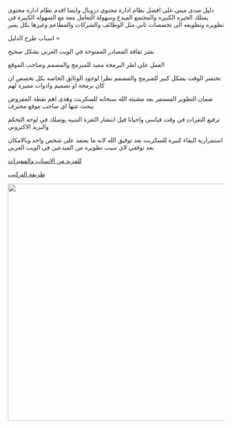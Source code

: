 دليل صدى مبني على افضل نظام ادارة محتوى دروبال وايضا اقدم نظام ادارة محتوى يمتلك الخبره الكبيره والمجتمع المبدع وسهولة التعامل معه مع السهوله الكبيرة في تطويره وتطويعه الى تخصصات ثاني مثل الوظائف والشركات والمطاعم وغيرها بكل يسر

اسباب طرح الدليل =

نشر ثقافة المصادر المفتوحة في الويب العربي بشكل صحيح

العمل على اطر البرمجة مفيد للمبرمج والمصمم وصاحب الموقع

تختصر الوقت بشكل كبير للمبرمج والمصمم نظرا لوجود الوثائق الخاصه بكل تخصص ان كان برمجة او تصميم وادوات مميزة لهم

ضمان التطوير المستمر بعد مشيئة الله سبحانه للسكربت وهذي اهم نقطة المفروض يبحث عنها اي صاحب موقع محترف

ترقيع الثغرات في وقت قياسي واحيانا قبل انتشار الثغرة التنبيه يوصلك في لوحة التحكم والبريد الاكتروني

استمرارية البقاء كبيرة للسكربت بعد توفيق الله لانه ما يعتمد على شخص واحد وبالامكان بعد توقفي لاي سبب تطويره من المبدعين في الويب العربي

[للمزيد من الاسباب والمميزات](https://github.com/shabib-m/directory-ssdaa-dp/wiki/%D9%85%D8%B9%D9%84%D9%88%D9%85%D8%A7%D8%AA-%D8%B9%D9%86-%D8%A7%D9%84%D8%AF%D9%84%D9%8A%D9%84-%D9%88%D9%85%D9%85%D9%8A%D8%B2%D8%A7%D8%AA%D9%87)

[طريقة التركيب](https://github.com/shabib-m/directory-ssdaa-dp/wiki/%D8%B7%D8%B1%D9%8A%D9%82%D8%A9-%D8%A7%D9%84%D8%AA%D8%B1%D9%83%D9%8A%D8%A8)


<img src="https://user-images.githubusercontent.com/66571723/205012058-a84ed691-19bd-41fa-9be7-5c173e76d3cf.png" width=600px height=550px>




